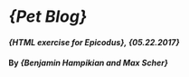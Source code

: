 # _{Pet Blog}_

#### _{HTML exercise for Epicodus}, {05.22.2017}_

#### By _**{Benjamin Hampikian and Max Scher}**_
